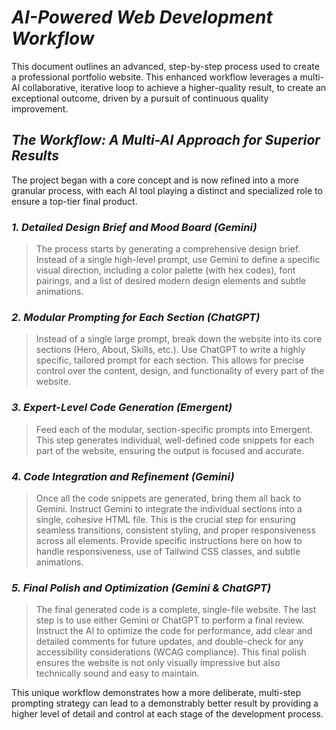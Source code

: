 # ***AI-Powered Web Development Workflow***

This document outlines an advanced, step-by-step process used to create a professional portfolio website. This enhanced workflow leverages a multi-AI collaborative, iterative loop to achieve a higher-quality result, to create an exceptional outcome, driven by a pursuit   of continuous quality improvement.

## ***The Workflow: A Multi-AI Approach for Superior Results***

The project began with a core concept and is now refined into a more granular process, with each AI tool playing a distinct and specialized role to ensure a top-tier final product.

### ***1. Detailed Design Brief and Mood Board (Gemini)***

> The process starts by generating a comprehensive design brief. Instead of a single high-level prompt, use Gemini to define a specific visual direction, including a color palette (with hex codes), font pairings, and a list of desired modern design elements and subtle animations.

### ***2. Modular Prompting for Each Section (ChatGPT)***

> Instead of a single large prompt, break down the website into its core sections (Hero, About, Skills, etc.). Use ChatGPT to write a highly specific, tailored prompt for each section. This allows for precise control over the content, design, and functionality of every part of the website.

### ***3. Expert-Level Code Generation (Emergent)***

> Feed each of the modular, section-specific prompts into Emergent. This step generates individual, well-defined code snippets for each part of the website, ensuring the output is focused and accurate.

### ***4. Code Integration and Refinement (Gemini)***

> Once all the code snippets are generated, bring them all back to Gemini. Instruct Gemini to integrate the individual sections into a single, cohesive HTML file. This is the crucial step for ensuring seamless transitions, consistent styling, and proper responsiveness across all elements. Provide specific instructions here on how to handle responsiveness, use of Tailwind CSS classes, and subtle animations.

### ***5. Final Polish and Optimization (Gemini & ChatGPT)***

> The final generated code is a complete, single-file website. The last step is to use either Gemini or ChatGPT to perform a final review. Instruct the AI to optimize the code for performance, add clear and detailed comments for future updates, and double-check for any accessibility considerations (WCAG compliance). This final polish ensures the website is not only visually impressive but also technically sound and easy to maintain.

This unique workflow demonstrates how a more deliberate, multi-step prompting strategy can lead to a demonstrably better result by providing a higher level of detail and control at each stage of the development process.
